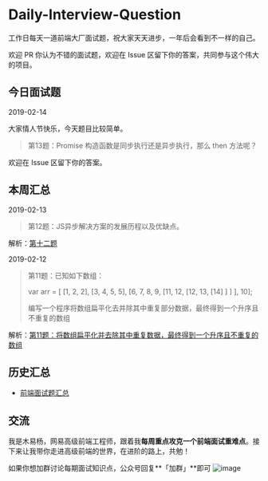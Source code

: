 # Daily-Interview-Question

工作日每天一道前端大厂面试题，祝大家天天进步，一年后会看到不一样的自己。

欢迎 PR 你认为不错的面试题，欢迎在 Issue 区留下你的答案，共同参与这个伟大的项目。



## 今日面试题

2019-02-14

大家情人节快乐，今天题目比较简单。

> 第13题：Promise 构造函数是同步执行还是异步执行，那么 then 方法呢？

欢迎在 Issue 区留下你的答案。



## 本周汇总

2019-02-13

> 第12题：JS异步解决方案的发展历程以及优缺点。

解析：[第十二题](https://github.com/Advanced-Frontend/Daily-Interview-Question/issues/11)



2019-02-12

> 第11题：已知如下数组：
>
> var arr = [ [1, 2, 2], [3, 4, 5, 5], [6, 7, 8, 9, [11, 12, [12, 13, [14] ] ] ], 10];
>
> 编写一个程序将数组扁平化去并除其中重复部分数据，最终得到一个升序且不重复的数组

解析：[第11题：将数组扁平化并去除其中重复数据，最终得到一个升序且不重复的数组](https://github.com/Advanced-Frontend/Daily-Interview-Question/issues/8)



## 历史汇总

* [前端面试题汇总](https://github.com/Advanced-Frontend/Daily-Interview-Question/blob/master/datum/summary.md)



## 交流

我是木易杨，网易高级前端工程师，跟着我**每周重点攻克一个前端面试重难点**。接下来让我带你走进高级前端的世界，在进阶的路上，共勉！

如果你想加群讨论每期面试知识点，公众号回复**「加群」**即可 ![image](https://github.com/yygmind/blog/raw/master/images/weixin_re.png)

